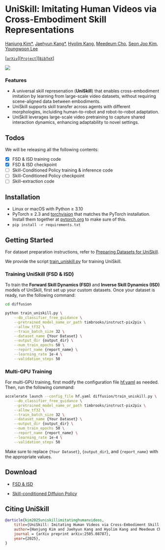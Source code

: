 # UniSkill: Imitating Human Videos via Cross-Embodiment Skill Representations

<!-- ### [Imitating Human Videos via Cross-Embodiment Skill Representations](https://uniskill.github.io)    -->
[Hanjung Kim*](https://kimhanjung.github.io/), [Jaehyun Kang*](https://www.linkedin.com/in/jaehyun-kang-904aaa1ba/), [Hyolim Kang](https://sites.google.com/yonsei.ac.kr/hyolims), [Meedeum Cho](https://chomeed.github.io), [Seon Joo Kim](https://www.ciplab.kr), [Youngwoon Lee](https://youngwoon.github.io/)

[[`arXiv`](https://arxiv.org/abs/2505.08787)][[`Project`](https://kimhanjung.github.io/UniSkill/)][[`BibTeX`](#citing-uniskill)]

![](https://kimhanjung.github.io/images/uniskill.png)

### Features
* A universal skill represenation (**UniSkill**) that enables cross-embodiment imitation by learning from large-scale video datasets, without requiring scene-aligned data between embodiments.
* UniSkill supports skill transfer across agents with different morphologies, incluiding human-to-robot and robot-to-robot adaptation.
* UniSkill leverages large-scale video pretraining to capture shared interaction dynamics, enhancing adaptability to novel settings.

## Todos
We will be releasing all the following contents:
- [x] FSD & ISD training code
- [x] FSD & ISD checkpoint
- [ ] Skill-Conditioned Policy training & inference code
- [ ] Skill-Conditioned Policy checkpoint
- [ ] Skill-extraction code

## Installation

- Linux or macOS with Python ≥ 3.10
- PyTorch ≥ 2.3 and [torchvision](https://github.com/pytorch/vision/) that matches the PyTorch installation.
  Install them together at [pytorch.org](https://pytorch.org) to make sure of this. 
- `pip install -r requirements.txt`

## Getting Started

For dataset preparation instructions, refer to [Preparing Datasets for UniSkill](diffusion/dataset/README.md).

We provide the script [train_uniskill.py](./diffusion/train_uniskill.py) for training UniSkill.

### Training UniSkill (FSD & ISD)

To train the **Forward Skill Dynamics (FSD)** and **Inverse Skill Dynamics (ISD)** models of UniSkill, first set up your custom datasets. Once your dataset is ready, run the following command:

``` bash
cd diffusion

python train_uniskill.py \
    --do_classifier_free_guidance \
    --pretrained_model_name_or_path timbrooks/instruct-pix2pix \
    --allow_tf32 \
    --train_batch_size 32 \
    --dataset_name {Your Dataset} \
    --output_dir {output_dir} \
    --num_train_epochs 50 \
    --report_name {report_name} \
    --learning_rate 1e-4 \
    --validation_steps 50
```

### Multi-GPU Training

For multi-GPU training, first modify the configuration file [hf.yaml](./hf.yaml) as needed. Then, run the following command:

``` bash
accelerate launch --config_file hf.yaml diffusion/train_uniskill.py \
    --do_classifier_free_guidance \
    --pretrained_model_name_or_path timbrooks/instruct-pix2pix \
    --allow_tf32 \
    --train_batch_size 32 \
    --dataset_name {Your Dataset} \
    --output_dir {output_dir} \
    --num_train_epochs 50 \
    --report_name {report_name} \
    --learning_rate 1e-4 \
    --validation_steps 50
```

Make sure to replace `{Your Dataset}`, `{output_dir}`, and `{report_name}` with the appropriate values.

## Download

- [FSD & ISD](https://huggingface.co/HanjungKim/UniSkill)

- [Skill-conditioned Diffuion Policy](https://github.com/kimhanjung)

## <a name="CitingUniSkill"></a>Citing UniSkill

```BibTeX
@article{kim2025uniskillimitatinghumanvideos,
    title={UniSkill: Imitating Human Videos via Cross-Embodiment Skill Representations},
    author={Hanjung Kim and Jaehyun Kang and Hyolim Kang and Meedeum Cho and Seon Joo Kim and Youngwoon Lee},
    journal = {arXiv preprint arXiv:2505.08787},
    year={2025},
} 
```